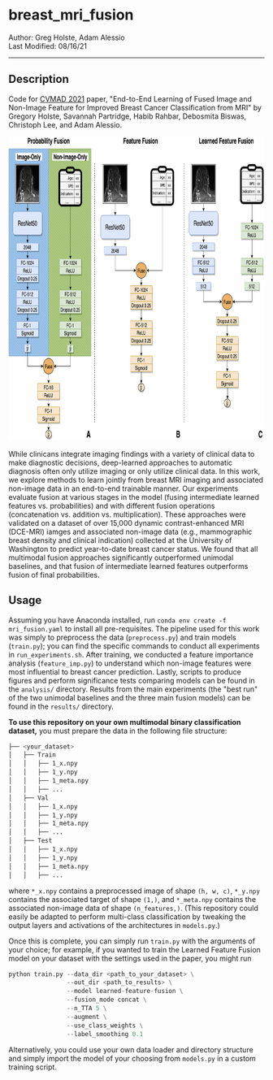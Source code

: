 # breast_mri_fusion

Author: Greg Holste, Adam Alessio<br/>
Last Modified: 08/16/21

--------------

## Description

Code for [CVMAD 2021](https://sites.google.com/view/CVAMD2021/) paper, "End-to-End Learning of Fused Image and Non-Image Feature for Improved Breast Cancer Classification from MRI" by Gregory Holste, Savannah Partridge, Habib Rahbar, Debosmita Biswas, Christoph Lee, and Adam Alessio.

<!-- ![](figs/fusion_architectures_all_v11.png) -->
<p align=center>
    <img src=figs/fusion_architectures_all_v11.png height=600>
</p>

While clinicans integrate imaging findings with a variety of clinical data to make diagnostic decisions, deep-learned approaches to automatic diagnosis often only utilize imaging or only utilize clinical data. In this work, we explore methods to learn jointly from breast MRI imaging and associated non-image data in an end-to-end trainable manner. Our experiments evaluate fusion at various stages in the model (fusing intermediate learned features vs. probabilities) and with different fusion operations (concatenation vs. addition vs. multiplication). These approaches were validated on a dataset of over 15,000 dynamic contrast-enhanced MRI (DCE-MRI) iamges and associated non-image data (e.g., mammographic breast density and clinical indication) collected at the University of Washington to predict year-to-date breast cancer status. We found that all multimodal fusion approaches significantly outperformed unimodal baselines, and that fusion of intermediate learned features outperforms fusion of final probabilities.

## Usage

Assuming you have Anaconda installed, run `conda env create -f mri_fusion.yaml` to install all pre-requisites. The pipeline used for this work was simply to preprocess the data (`preprocess.py`) and train models (`train.py`); you can find the specific commands to conduct all experiments in `run_experiments.sh`. After training, we conducted a feature importance analysis (`feature_imp.py`) to understand which non-image features were most influential to breast cancer prediction. Lastly, scripts to produce figures and perform significance tests comparing models can be found in the `analysis/` directory. Results from the main experiments (the "best run" of the two unimodal baselines and the three main fusion models) can be found in the `results/` directory.

**To use this repository on your own multimodal binary classification dataset,** you must prepare the data in the following file structure:
```bash
├── <your_dataset>
│   ├── Train
│   │   ├── 1_x.npy
│   │   ├── 1_y.npy
│   │   ├── 1_meta.npy
│   │   ├── ...
│   ├── Val
│   │   ├── 1_x.npy
│   │   ├── 1_y.npy
│   │   ├── 1_meta.npy
│   │   ├── ...
│   ├── Test
│   │   ├── 1_x.npy
│   │   ├── 1_y.npy
│   │   ├── 1_meta.npy
│   │   ├── ...
```
where `*_x.npy` contains a preprocessed image of shape `(h, w, c)`, `*_y.npy` contains the associated target of shape `(1,)`, and `*_meta.npy` contains the associated non-image data of shape `(n_features,)`. (This repository could easily be adapted to perform multi-class classification by tweaking the output layers and activations of the architectures in `models.py`.)

Once this is complete, you can simply run `train.py` with the arguments of your choice; for example, if you wanted to train the Learned Feature Fusion model on your dataset with the settings used in the paper, you might run
```python
python train.py --data_dir <path_to_your_dataset> \
                --out_dir <path_to_results> \
                --model learned-feature-fusion \
                --fusion_mode concat \
                --n_TTA 5 \
                --augment \
                --use_class_weights \
                --label_smoothing 0.1
```

Alternatively, you could use your own data loader and directory structure and simply import the model of your choosing from `models.py` in a custom training script.
